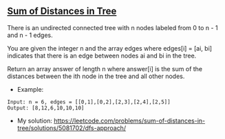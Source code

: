 ## [Sum of Distances in Tree](https://leetcode.com/problems/sum-of-distances-in-tree/description/)

There is an undirected connected tree with n nodes labeled from 0 to n - 1 and n - 1 edges.

You are given the integer n and the array edges where edges[i] = [ai, bi] indicates that there is an edge between nodes ai and bi in the tree.

Return an array answer of length n where answer[i] is the sum of the distances between the ith node in the tree and all other nodes.

- Example:
```
Input: n = 6, edges = [[0,1],[0,2],[2,3],[2,4],[2,5]]
Output: [8,12,6,10,10,10]
```

- My solution: https://leetcode.com/problems/sum-of-distances-in-tree/solutions/5081702/dfs-approach/
